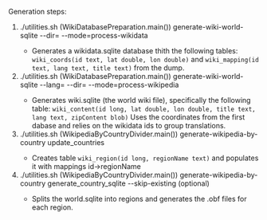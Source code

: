 Generation steps:

1. ./utilities.sh (WikiDatabasePreparation.main()) generate-wiki-world-sqlite --dir=<path to wikidata dump> --mode=process-wikidata
    * Generates a wikidata.sqlite database thith the following tables: ```wiki_coords(id text, lat double, lon double)``` and ```wiki_mapping(id text, lang text, title text)```
    from the dump.
2. ./utilities.sh (WikiDatabasePreparation.main()) generate-wiki-world-sqlite --lang=<wiki language> --dir=<path to wikidata dump> --mode=process-wikipedia
    * Generates wiki.sqlite (the world wiki file), specifically the following table: ```wiki_content(id long, lat double, lon double, title text, lang text, zipContent blob)```
    Uses the coordinates from the first dabase and relies on the wikidata ids to group translations.
3. ./utilities.sh (WikipediaByCountryDivider.main()) generate-wikipedia-by-country update_countries <path to wiki.sqlite>
    * Creates table ```wiki_region(id long, regionName text)``` and populates it with mappings id->regionName
4. ./utilities.sh (WikipediaByCountryDivider.main()) generate-wikipedia-by-country generate_country_sqlite <path to wiki.sqlite> --skip-existing (optional)
    * Splits the world.sqlite into regions and generates the .obf files for each region.